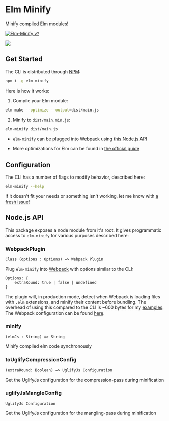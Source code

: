 # Elm Minify 

Minify compiled Elm modules!

[![Elm-Minify v?](https://img.shields.io/npm/v/elm-minify.svg)](https://www.npmjs.com/package/elm-minify)

![](/example.gif)

## Get Started
The CLI is distributed through [NPM](https://www.npmjs.com/package/elm-minify):

```bash
npm i -g elm-minify
```

Here is how it works:

1. Compile your Elm module:

```bash
elm make --optimize --output=dist/main.js
```

2. Minify to `dist/main.min.js`:

```bash
elm-minify dist/main.js
```
 
- `elm-minify` can be plugged into [Webpack](https://webpack.js.org/) using [this Node.js API](https://github.com/opvasger/elm-minify#nodejs-api)

- More optimizations for Elm can be found in [the official guide](https://guide.elm-lang.org/optimization/)

## Configuration
The CLI has a number of flags to modify behavior, described here:

```bash
elm-minify --help
```

If it doesn't fit your needs or something isn't working, let me know with [a fresh issue](https://github.com/opvasger/elm-minify/issues/new)!

## Node.js API
This package exposes a node module from it's root. It gives programmatic access to `elm-minify` for various purposes described here:

### WebpackPlugin
```Class (options : Options) => Webpack Plugin```

Plug `elm-minify` into [Webpack](https://webpack.js.org/) with options similar to the CLI:
```
Options: {
    extraRound: true | false | undefined
}
```
The plugin will, in production mode, detect when Webpack is loading files with `.elm` extensions, and minify their content before bundling. The overhead of using this compared to the CLI is ~600 bytes for my [examples](https://github.com/opvasger/elm-minify/tree/master/examples). The Webpack configuration can be found [here](https://github.com/opvasger/elm-minify/blob/master/examples/withWebpack/webpack.config.js).

### minify
```(elmJs : String) => String```

Minify compiled elm code synchronously

### toUglifyCompressionConfig
```(extraRound: Boolean) => UglifyJs Configuration```

Get the UglifyJs configuration for the compression-pass during minification

### uglifyJsMangleConfig
```UglifyJs Configuration```

Get the UglifyJs configuration for the mangling-pass during minification